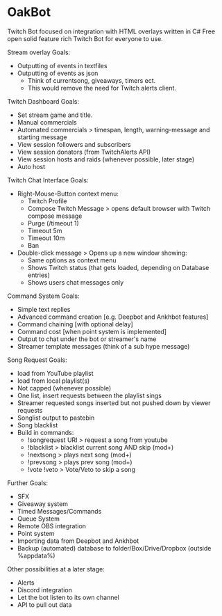 # OakBot
Twitch Bot focused on integration with HTML overlays written in C#
Free open solid feature rich Twitch Bot for everyone to use.




Stream overlay Goals:
  - Outputting of events in textfiles
  - Outputting of events as json
      - Think of currentsong, giveaways, timers ect.
      - This would remove the need for Twitch alerts client.

Twitch Dashboard Goals:
  - Set stream game and title.
  - Manual commercials
  - Automated commercials > timespan, length, warning-message and starting message
  - View session followers and subscribers
  - View session donators (from TwitchAlerts API)
  - View session hosts and raids (whenever possible, later stage)
  - Auto host

Twitch Chat Interface Goals:
  - Right-Mouse-Button context menu:
      - Twitch Profile
      - Compose Twitch Message > opens default browser with Twitch compose message
      - Purge (/timeout 1)
      - Timeout 5m
      - Timeout 10m
      - Ban
  - Double-click message > Opens up a new window showing:
      - Same options as context menu
      - Shows Twitch status (that gets loaded, depending on Database entries)
      - Shows users chat messages only

Command System Goals:
  - Simple text replies
  - Advanced command creation [e.g. Deepbot and Ankhbot features]
  - Command chaining [with optional delay]
  - Command cost [when point system is implemented]
  - Output to chat under the bot or streamer's name
  - Streamer template messages (think of a sub hype message)

Song Request Goals:
  - load from YouTube playlist
  - load from local playlist(s)
  - Not capped (whenever possible)
  - One list, insert requests between the playlist sings
  - Streamer requested songs inserted but not pushed down by viewer requests
  - Songlist output to pastebin
  - Song blacklist
  - Build in commands:
      - !songrequest URI > request a song from youtube
      - !blacklist > blacklist current song AND skip (mod+)
      - !nextsong > plays next song (mod+)
      - !prevsong > plays prev song (mod+)
      - !vote !veto > Vote/Veto to skip a song

Further Goals:
  - SFX
  - Giveaway system
  - Timed Messages/Commands
  - Queue System
  - Remote OBS integration
  - Point system
  - Importing data from Deepbot and Ankhbot
  - Backup (automated) database to folder/Box/Drive/Dropbox (outside %appdata%)

Other possibilities at a later stage:
  - Alerts
  - Discord integration
  - Let the bot listen to its own channel
  - API to pull out data
